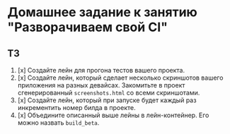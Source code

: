 # Домашнее задание к занятию "Разворачиваем свой CI"

## ТЗ
1. [x] Создайте лейн для прогона тестов вашего проекта.
2. [x] Создайте лейн, который сделает несколько скриншотов вашего приложения на разных девайсах. Закомитьте в проект сгенерированный `screenshots.html` со всеми скриншотами.
3. [x] Создайте лейн, который при запуске будет каждый раз инкрементить номер билда в проекте.
4. [x] Объедините описанный выше лейны в лейн-контейнер. Его можно назвать `build_beta`.
